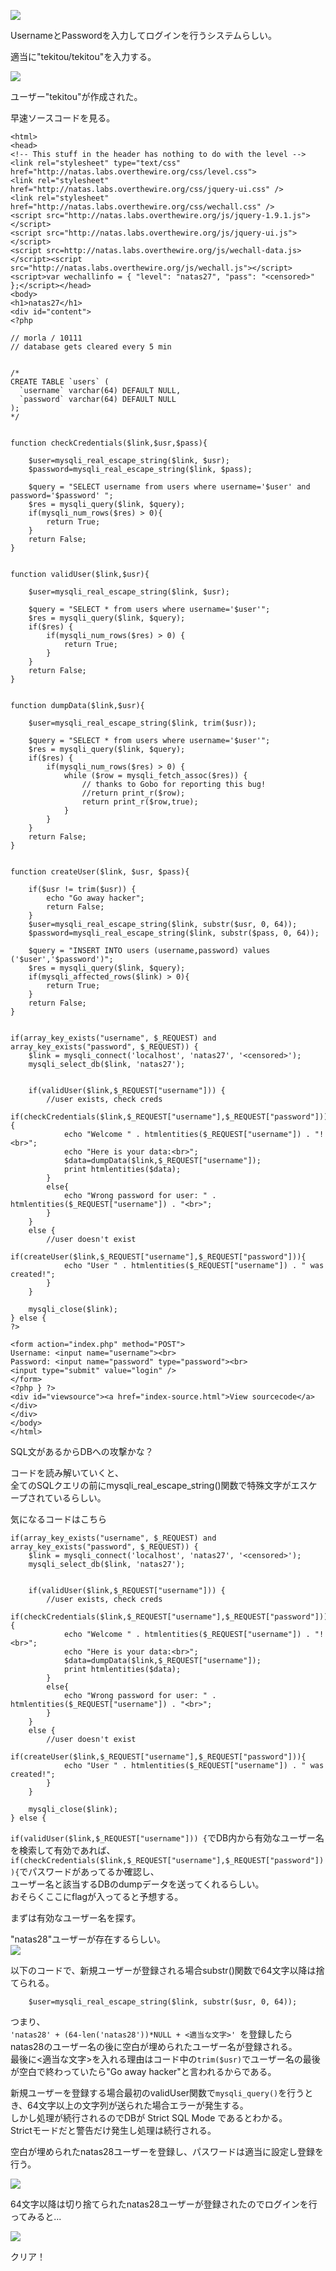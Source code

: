 ![](img/natas27-1.png)  

UsernameとPasswordを入力してログインを行うシステムらしい。  

適当に"tekitou/tekitou"を入力する。  

![](img/natas27-2.png)  

ユーザー"tekitou"が作成された。  

早速ソースコードを見る。  

```
<html>
<head>
<!-- This stuff in the header has nothing to do with the level -->
<link rel="stylesheet" type="text/css" href="http://natas.labs.overthewire.org/css/level.css">
<link rel="stylesheet" href="http://natas.labs.overthewire.org/css/jquery-ui.css" />
<link rel="stylesheet" href="http://natas.labs.overthewire.org/css/wechall.css" />
<script src="http://natas.labs.overthewire.org/js/jquery-1.9.1.js"></script>
<script src="http://natas.labs.overthewire.org/js/jquery-ui.js"></script>
<script src=http://natas.labs.overthewire.org/js/wechall-data.js></script><script src="http://natas.labs.overthewire.org/js/wechall.js"></script>
<script>var wechallinfo = { "level": "natas27", "pass": "<censored>" };</script></head>
<body>
<h1>natas27</h1>
<div id="content">
<?php

// morla / 10111
// database gets cleared every 5 min


/*
CREATE TABLE `users` (
  `username` varchar(64) DEFAULT NULL,
  `password` varchar(64) DEFAULT NULL
);
*/


function checkCredentials($link,$usr,$pass){

    $user=mysqli_real_escape_string($link, $usr);
    $password=mysqli_real_escape_string($link, $pass);

    $query = "SELECT username from users where username='$user' and password='$password' ";
    $res = mysqli_query($link, $query);
    if(mysqli_num_rows($res) > 0){
        return True;
    }
    return False;
}


function validUser($link,$usr){

    $user=mysqli_real_escape_string($link, $usr);

    $query = "SELECT * from users where username='$user'";
    $res = mysqli_query($link, $query);
    if($res) {
        if(mysqli_num_rows($res) > 0) {
            return True;
        }
    }
    return False;
}


function dumpData($link,$usr){

    $user=mysqli_real_escape_string($link, trim($usr));

    $query = "SELECT * from users where username='$user'";
    $res = mysqli_query($link, $query);
    if($res) {
        if(mysqli_num_rows($res) > 0) {
            while ($row = mysqli_fetch_assoc($res)) {
                // thanks to Gobo for reporting this bug!
                //return print_r($row);
                return print_r($row,true);
            }
        }
    }
    return False;
}


function createUser($link, $usr, $pass){

    if($usr != trim($usr)) {
        echo "Go away hacker";
        return False;
    }
    $user=mysqli_real_escape_string($link, substr($usr, 0, 64));
    $password=mysqli_real_escape_string($link, substr($pass, 0, 64));

    $query = "INSERT INTO users (username,password) values ('$user','$password')";
    $res = mysqli_query($link, $query);
    if(mysqli_affected_rows($link) > 0){
        return True;
    }
    return False;
}


if(array_key_exists("username", $_REQUEST) and array_key_exists("password", $_REQUEST)) {
    $link = mysqli_connect('localhost', 'natas27', '<censored>');
    mysqli_select_db($link, 'natas27');


    if(validUser($link,$_REQUEST["username"])) {
        //user exists, check creds
        if(checkCredentials($link,$_REQUEST["username"],$_REQUEST["password"])){
            echo "Welcome " . htmlentities($_REQUEST["username"]) . "!<br>";
            echo "Here is your data:<br>";
            $data=dumpData($link,$_REQUEST["username"]);
            print htmlentities($data);
        }
        else{
            echo "Wrong password for user: " . htmlentities($_REQUEST["username"]) . "<br>";
        }
    }
    else {
        //user doesn't exist
        if(createUser($link,$_REQUEST["username"],$_REQUEST["password"])){
            echo "User " . htmlentities($_REQUEST["username"]) . " was created!";
        }
    }

    mysqli_close($link);
} else {
?>

<form action="index.php" method="POST">
Username: <input name="username"><br>
Password: <input name="password" type="password"><br>
<input type="submit" value="login" />
</form>
<?php } ?>
<div id="viewsource"><a href="index-source.html">View sourcecode</a></div>
</div>
</body>
</html>
```

SQL文があるからDBへの攻撃かな？  


コードを読み解いていくと、  
全てのSQLクエリの前にmysqli_real_escape_string()関数で特殊文字がエスケープされているらしい。  


気になるコードはこちら  
```
if(array_key_exists("username", $_REQUEST) and array_key_exists("password", $_REQUEST)) {
    $link = mysqli_connect('localhost', 'natas27', '<censored>');
    mysqli_select_db($link, 'natas27');


    if(validUser($link,$_REQUEST["username"])) {
        //user exists, check creds
        if(checkCredentials($link,$_REQUEST["username"],$_REQUEST["password"])){
            echo "Welcome " . htmlentities($_REQUEST["username"]) . "!<br>";
            echo "Here is your data:<br>";
            $data=dumpData($link,$_REQUEST["username"]);
            print htmlentities($data);
        }
        else{
            echo "Wrong password for user: " . htmlentities($_REQUEST["username"]) . "<br>";
        }
    }
    else {
        //user doesn't exist
        if(createUser($link,$_REQUEST["username"],$_REQUEST["password"])){
            echo "User " . htmlentities($_REQUEST["username"]) . " was created!";
        }
    }

    mysqli_close($link);
} else {
```

`if(validUser($link,$_REQUEST["username"])) {`でDB内から有効なユーザー名を検索して有効であれば、  
`if(checkCredentials($link,$_REQUEST["username"],$_REQUEST["password"])){`でパスワードがあってるか確認し、  
ユーザー名と該当するDBのdumpデータを送ってくれるらしい。  
おそらくここにflagが入ってると予想する。  


まずは有効なユーザー名を探す。  

"natas28"ユーザーが存在するらしい。  
![](img/natas27-3.png)  


以下のコードで、新規ユーザーが登録される場合substr()関数で64文字以降は捨てられる。  
```
    $user=mysqli_real_escape_string($link, substr($usr, 0, 64));
```

つまり、  
`'natas28' + (64-len('natas28'))*NULL + <適当な文字>' `を登録したらnatas28のユーザー名の後に空白が埋められたユーザー名が登録される。  
最後に<適当な文字>を入れる理由はコード中の`trim($usr)`でユーザー名の最後が空白で終わっていたら"Go away hacker"と言われるからである。  

新規ユーザーを登録する場合最初のvalidUser関数で`mysqli_query()`を行うとき、64文字以上の文字列が送られた場合エラーが発生する。  
しかし処理が続行されるのでDBが Strict SQL Mode であるとわかる。  
Strictモードだと警告だけ発生し処理は続行される。  


空白が埋められたnatas28ユーザーを登録し、パスワードは適当に設定し登録を行う。  

![](img/natas27-4.png)  


64文字以降は切り捨てられたnatas28ユーザーが登録されたのでログインを行ってみると...  

![](img/natas27-5.png)  


クリア！  
